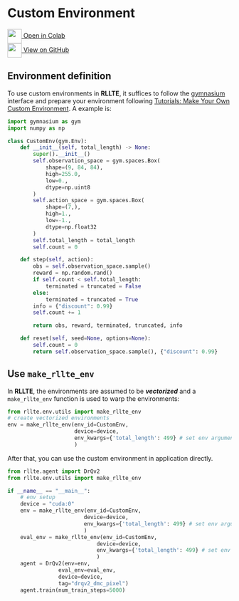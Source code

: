 # Custom Environment

<div class="badge">
<a href="https://colab.research.google.com/github/RLE-Foundation/rllte/blob/main/examples/custom_environment.ipynb">
<img src="../../../assets/images/colab-logo.svg" style="height: 32px; vertical-align:middle;">
Open in Colab
</a>
</div>

<div class="badge">
<a href="https://github.com/RLE-Foundation/rllte/blob/main/examples/custom_environment.ipynb">
<img src="../../../assets/images/github-logo.svg" style="height: 32px; vertical-align:middle;">
View on GitHub
</a>
</div>

## Environment definition
To use custom environments in **RLLTE**, it suffices to follow the [gymnasium](https://gymnasium.farama.org/) interface and prepare your environment following [Tutorials: Make Your Own Custom Environment](https://gymnasium.farama.org/tutorials/gymnasium_basics/environment_creation/#). A example is:
``` py title="example.py"
import gymnasium as gym
import numpy as np

class CustomEnv(gym.Env):
    def __init__(self, total_length) -> None:
        super().__init__()
        self.observation_space = gym.spaces.Box(
            shape=(9, 84, 84),
            high=255.0,
            low=0.,
            dtype=np.uint8
        )
        self.action_space = gym.spaces.Box(
            shape=(7,),
            high=1.,
            low=-1.,
            dtype=np.float32
        )
        self.total_length = total_length
        self.count = 0

    def step(self, action):
        obs = self.observation_space.sample()
        reward = np.random.rand()
        if self.count < self.total_length:
            terminated = truncated = False
        else:
            terminated = truncated = True
        info = {"discount": 0.99}
        self.count += 1

        return obs, reward, terminated, truncated, info

    def reset(self, seed=None, options=None):
        self.count = 0
        return self.observation_space.sample(), {"discount": 0.99}
```

## Use `make_rllte_env`
In **RLLTE**, the environments are assumed to be ***vectorized*** and a `make_rllte_env` function is used to warp the environments:
``` py title="example.py"
from rllte.env.utils import make_rllte_env
# create vectorized environments
env = make_rllte_env(env_id=CustomEnv, 
                     device=device, 
                     env_kwargs={'total_length': 499} # set env arguments
                     )
```
After that, you can use the custom environment in application directly.
``` py title="train.py"
from rllte.agent import DrQv2
from rllte.env.utils import make_rllte_env

if __name__ == "__main__":
    # env setup
    device = "cuda:0"
    env = make_rllte_env(env_id=CustomEnv, 
                        device=device, 
                        env_kwargs={'total_length': 499} # set env arguments
                        )
    eval_env = make_rllte_env(env_id=CustomEnv, 
                            device=device, 
                            env_kwargs={'total_length': 499} # set env arguments
                            )
    agent = DrQv2(env=env, 
                eval_env=eval_env, 
                device=device,
                tag="drqv2_dmc_pixel")
    agent.train(num_train_steps=5000)
```